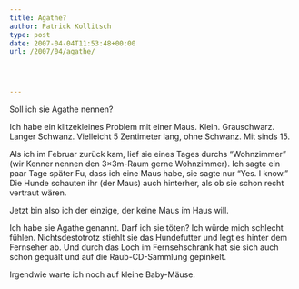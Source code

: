 ```yaml
---
title: Agathe?
author: Patrick Kollitsch
type: post
date: 2007-04-04T11:53:48+00:00
url: /2007/04/agathe/




---
```

Soll ich sie Agathe nennen? 

Ich habe ein klitzekleines Problem mit einer Maus. Klein. Grauschwarz. Langer Schwanz. Vielleicht 5 Zentimeter lang, ohne Schwanz. Mit sinds 15. 

Als ich im Februar zur&uuml;ck kam, lief sie eines Tages durchs &#8220;Wohnzimmer&#8221; (wir Kenner nennen den 3&#215;3m-Raum gerne Wohnzimmer). Ich sagte ein paar Tage sp&auml;ter Fu, dass ich eine Maus habe, sie sagte nur &#8220;Yes. I know.&#8221; Die Hunde schauten ihr (der Maus) auch hinterher, als ob sie schon recht vertraut w&auml;ren. 

Jetzt bin also ich der einzige, der keine Maus im Haus will.

Ich habe sie Agathe genannt. Darf ich sie t&ouml;ten? Ich w&uuml;rde mich schlecht f&uuml;hlen. Nichtsdestotrotz stiehlt sie das Hundefutter und legt es hinter dem Fernseher ab. Und durch das Loch im Fernsehschrank hat sie sich auch schon gequ&auml;lt und auf die Raub-CD-Sammlung gepinkelt. 

Irgendwie warte ich noch auf kleine Baby-M&auml;use.